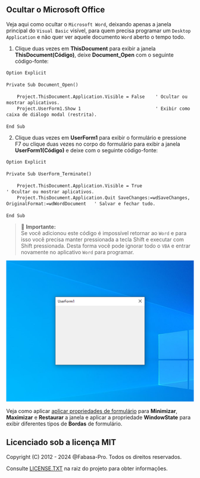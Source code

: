 ## Ocultar o Microsoft Office

Veja aqui como ocultar o `Microsoft Word`, deixando apenas a janela principal do `Visual Basic` visível, para quem precisa programar um `Desktop Application` e não quer ver aquele documento `Word` aberto o tempo todo.

1. Clique duas vezes em **ThisDocument** para exibir a janela **ThisDocument(Código)**, deixe **Document_Open** com o seguinte código-fonte:

```VBA
Option Explicit

Private Sub Document_Open()

    Project.ThisDocument.Application.Visible = False    ' Ocultar ou mostrar aplicativos.
    Project.UserForm1.Show 1                            ' Exibir como caixa de diálogo modal (restrita).
    
End Sub
```

2. Clique duas vezes em **UserForm1** para exibir o formulário e pressione F7 ou clique duas vezes no corpo do formulário para exibir a janela **UserForm1(Código)** e deixe com o seguinte código-fonte:

```VBA
Option Explicit

Private Sub UserForm_Terminate()

    Project.ThisDocument.Application.Visible = True                                                    ' Ocultar ou mostrar aplicativos.
    Project.ThisDocument.Application.Quit SaveChanges:=wdSaveChanges, OriginalFormat:=wdWordDocument   ' Salvar e fechar tudo.

End Sub

```

> :bell: **Importante:** <br> Se você adicionou este código é impossível retornar ao `Word` e para isso você precisa manter pressionada a tecla Shift e executar com Shift pressionada. Desta forma você pode ignorar todo o `VBA` e entrar novamente no aplicativo `Word` para programar.

![screenshot](https://github.com/fabasa-pro/vba02hideapplication/blob/main/vba02hideapplication.png)

Veja como aplicar [aplicar propriedades de formulário](https://github.com/fabasa-pro/vba03formborderstyle) para **Minimizar**, **Maximizar** e **Restaurar** a janela e aplicar a propriedade **WindowState** para exibir diferentes tipos de **Bordas** de formulário.

## Licenciado sob a licença MIT

Copyright (C) 2012 - 2024 @Fabasa-Pro. Todos os direitos reservados.

Consulte [LICENSE.TXT](https://github.com/fabasa-pro/vba02hideapplication/blob/main/LICENSE.TXT) na raiz do projeto para obter informações.
